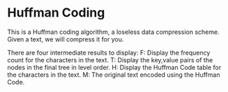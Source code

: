 # Huffman Coding 
This is a Huffman coding algorithm, a loseless data compression scheme. Given a text, we will compress it for you. 

There are four intermediate results to display: 
F: Display the frequency count for the characters in the text.
T: Display the key,value pairs of the nodes in the final tree in level order.
H: Display the Huffman Code table for the characters in the text.
M: The original text encoded using the Huffman Code.
